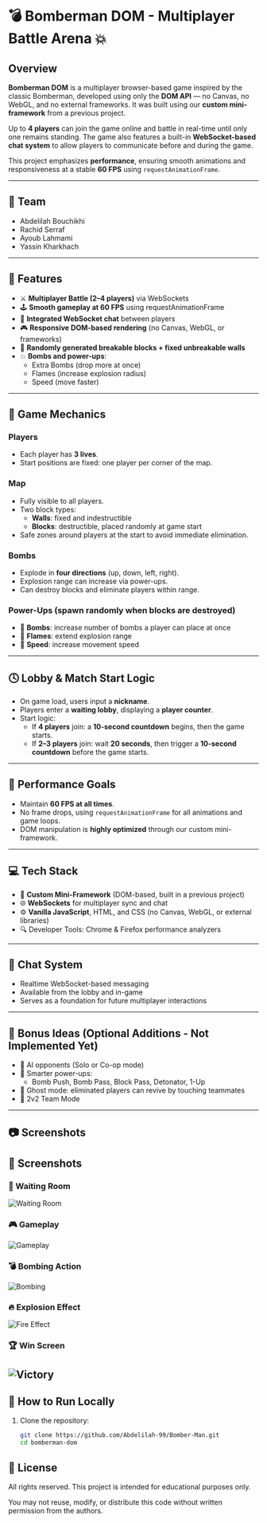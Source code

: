 # 💣 Bomberman DOM - Multiplayer Battle Arena 💥

## Overview

**Bomberman DOM** is a multiplayer browser-based game inspired by the classic Bomberman, developed using only the **DOM API** — no Canvas, no WebGL, and no external frameworks. It was built using our **custom mini-framework** from a previous project.

Up to **4 players** can join the game online and battle in real-time until only one remains standing. The game also features a built-in **WebSocket-based chat system** to allow players to communicate before and during the game.

This project emphasizes **performance**, ensuring smooth animations and responsiveness at a stable **60 FPS** using `requestAnimationFrame`.

---

## 👥 Team

- Abdelilah Bouchikhi  
- Rachid Serraf  
- Ayoub Lahmami  
- Yassin Kharkhach  

---

## 🚀 Features

- ⚔️ **Multiplayer Battle (2–4 players)** via WebSockets  
- 🕹️ **Smooth gameplay at 60 FPS** using requestAnimationFrame  
- 💬 **Integrated WebSocket chat** between players  
- 🎮 **Responsive DOM-based rendering** (no Canvas, WebGL, or frameworks)  
- 🧱 **Randomly generated breakable blocks + fixed unbreakable walls**  
- 💥 **Bombs and power-ups**:  
  - Extra Bombs (drop more at once)  
  - Flames (increase explosion radius)  
  - Speed (move faster)  

---

## 🧩 Game Mechanics

### Players
- Each player has **3 lives**.
- Start positions are fixed: one player per corner of the map.

### Map
- Fully visible to all players.
- Two block types:
  - **Walls**: fixed and indestructible
  - **Blocks**: destructible, placed randomly at game start
- Safe zones around players at the start to avoid immediate elimination.

### Bombs
- Explode in **four directions** (up, down, left, right).
- Explosion range can increase via power-ups.
- Can destroy blocks and eliminate players within range.

### Power-Ups (spawn randomly when blocks are destroyed)
- 🔸 **Bombs**: increase number of bombs a player can place at once  
- 🔸 **Flames**: extend explosion range  
- 🔸 **Speed**: increase movement speed  

---

## 🕓 Lobby & Match Start Logic

- On game load, users input a **nickname**.
- Players enter a **waiting lobby**, displaying a **player counter**.
- Start logic:
  - If **4 players** join: a **10-second countdown** begins, then the game starts.
  - If **2–3 players** join: wait **20 seconds**, then trigger a **10-second countdown** before the game starts.

---

## 🧠 Performance Goals

- Maintain **60 FPS at all times**.
- No frame drops, using `requestAnimationFrame` for all animations and game loops.
- DOM manipulation is **highly optimized** through our custom mini-framework.

---

## 💻 Tech Stack

- 🔧 **Custom Mini-Framework** (DOM-based, built in a previous project)
- 🌐 **WebSockets** for multiplayer sync and chat
- ⚙️ **Vanilla JavaScript**, HTML, and CSS (no Canvas, WebGL, or external libraries)
- 🔍 Developer Tools: Chrome & Firefox performance analyzers

---

## 💬 Chat System

- Realtime WebSocket-based messaging
- Available from the lobby and in-game
- Serves as a foundation for future multiplayer interactions

---

## 🌟 Bonus Ideas (Optional Additions - Not Implemented Yet)

- 🤖 AI opponents (Solo or Co-op mode)
- 🧠 Smarter power-ups:  
  - Bomb Push, Bomb Pass, Block Pass, Detonator, 1-Up
- 👻 Ghost mode: eliminated players can revive by touching teammates
- 🎯 2v2 Team Mode

---

## 📷 Screenshots

## 📸 Screenshots

### 👥 Waiting Room
![Waiting Room](./assets/readme/waitingPage.png)

### 🎮 Gameplay
![Gameplay](./assets/readme/gamePlay.png)

### 💣 Bombing Action
![Bombing](./assets/readme/bombing.png)

### 🔥 Explosion Effect
![Fire Effect](./assets/readme/fireEffect.png)

### 🏆 Win Screen
![Victory](./assets/readme/win.png)
---

## 🧪 How to Run Locally

1. Clone the repository:
   ```bash
   git clone https://github.com/Abdelilah-99/Bomber-Man.git
   cd bomberman-dom

## 📄 License

All rights reserved. This project is intended for educational purposes only.

You may not reuse, modify, or distribute this code without written permission from the authors.
